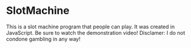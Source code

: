 # SlotMachine
This is a slot machine program that people can play. It was created in JavaScript. Be sure to watch the demonstration video! Disclamer: I do not condone gambling in any way!
